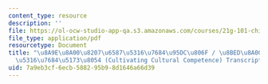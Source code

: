 ```yaml
---
content_type: resource
description: ''
file: https://ol-ocw-studio-app-qa.s3.amazonaws.com/courses/21g-101-chinese-i-regular-fall-2014/7a9eb3cf6ecb588295b98d1646a66d39_MIT21G_101F14_Cultural_Competence_Chinese.pdf
file_type: application/pdf
resourcetype: Document
title: "\u8A9E\u8A00\u8207\u6587\u5316\u7684\u95DC\u806F / \u8BED\u8A00\u4E0E\u6587\
  \u5316\u7684\u5173\u8054 (Cultivating Cultural Competence) Transcript"
uid: 7a9eb3cf-6ecb-5882-95b9-8d1646a66d39
---
```

